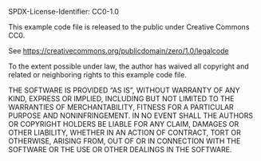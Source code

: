 SPDX-License-Identifier: CC0-1.0

This example code file is released to the public under Creative Commons CC0.

See https://creativecommons.org/publicdomain/zero/1.0/legalcode

To the extent possible under law, the author has waived all copyright and related or neighboring rights to this example code file.

THE SOFTWARE IS PROVIDED “AS IS”, WITHOUT WARRANTY OF ANY KIND, EXPRESS OR IMPLIED, INCLUDING BUT NOT LIMITED TO THE WARRANTIES OF MERCHANTABILITY, FITNESS FOR A PARTICULAR PURPOSE AND NONINFRINGEMENT. IN NO EVENT SHALL THE AUTHORS OR COPYRIGHT HOLDERS BE LIABLE FOR ANY CLAIM, DAMAGES OR OTHER LIABILITY, WHETHER IN AN ACTION OF CONTRACT, TORT OR OTHERWISE, ARISING FROM, OUT OF OR IN CONNECTION WITH THE SOFTWARE OR THE USE OR OTHER DEALINGS IN THE SOFTWARE.
